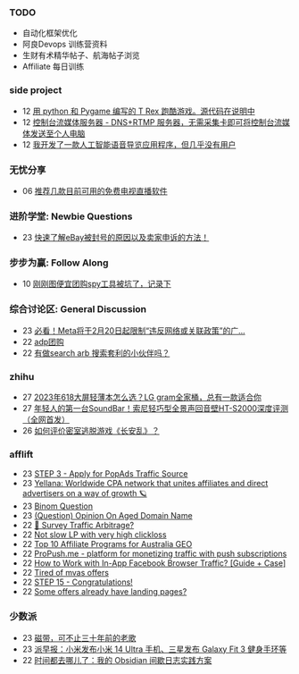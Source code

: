 ### TODO
-  自动化框架优化
-  阿良Devops 训练营资料
-  生财有术精华帖子、航海帖子浏览
-  Affiliate 每日训练

### side project
<!-- sideproject:START -->
-  12 [用 python 和 Pygame 编写的 T Rex 跑酷游戏。源代码在说明中](https://www.youtube.com/watch?v=pZySIXSelCA)
-  12 [控制台流媒体服务器 - DNS+RTMP 服务器，无需采集卡即可将控制台流媒体发送至个人电脑](https://github.com/Aioros/console-streaming-server)
-  12 [我开发了一款人工智能语音导览应用程序，但几乎没有用户](https://www.reddit.com/r/SideProject/comments/18gpp0e/ive_built_an_ai_audio_tour_app_but_have_almost_no/)<!-- sideproject:END -->


### 无忧分享
<!-- ruyo:START -->
-  06 [推荐几款目前可用的免费电视直播软件](https://51.ruyo.net/18608.html)<!-- ruyo:END -->

### 进阶学堂: Newbie Questions
<!-- advertcn1:START -->
-  23 [快速了解eBay被封号的原因以及卖家申诉的方法！](https://www.advertcn.com/thread-114089-1-1.html)<!-- advertcn1:END -->

### 步步为赢: Follow Along
<!-- advertcn2:START -->
-  10 [刚刚图便宜团购spy工具被坑了，记录下](https://www.advertcn.com/thread-113954-1-1.html)<!-- advertcn2:END -->

### 综合讨论区: General Discussion
<!-- advertcn3:START -->
-  23 [必看！Meta将于2月20日起限制“违反网络或关联政策”的广...](https://www.advertcn.com/thread-114085-1-1.html)
-  22 [adp团购](https://www.advertcn.com/thread-114078-1-1.html)
-  22 [有做search arb 搜索套利的小伙伴吗？](https://www.advertcn.com/thread-114076-1-1.html)<!-- advertcn3:END -->


### zhihu
<!-- zhihu:START -->
-  27 [2023年618大屏轻薄本怎么选？LG gram全家桶，总有一款适合你](http://zhuanlan.zhihu.com/p/632641888?utm_campaign=rss&utm_medium=rss&utm_source=rss&utm_content=title)
-  27 [年轻人的第一台SoundBar！索尼轻巧型全景声回音壁HT-S2000深度评测（全网首发）](http://zhuanlan.zhihu.com/p/630990296?utm_campaign=rss&utm_medium=rss&utm_source=rss&utm_content=title)
-  26 [如何评价密室逃脱游戏《长安乱》？](http://www.zhihu.com/question/563950552/answer/3045961312?utm_campaign=rss&utm_medium=rss&utm_source=rss&utm_content=title)<!-- zhihu:END -->

### afflift
<!-- afflift:START -->
-  23 [STEP 3 - Apply for PopAds Traffic Source](https://afflift.com/f/threads/step-3-apply-for-popads-traffic-source.12313/)
-  23 [Yellana: Worldwide CPA network that unites affiliates and direct advertisers on a way of growth 🪐](https://afflift.com/f/threads/yellana-worldwide-cpa-network-that-unites-affiliates-and-direct-advertisers-on-a-way-of-growth-%F0%9F%AA%90.10512/)
-  23 [Binom Question](https://afflift.com/f/threads/binom-question.12623/)
-  23 [&lpar;Question&rpar; Opinion On Aged Domain Name](https://afflift.com/f/threads/question-opinion-on-aged-domain-name.12634/)
-  22 [🚦 Survey Traffic Arbitrage?](https://afflift.com/f/threads/%F0%9F%9A%A6-survey-traffic-arbitrage.12508/)
-  22 [Not slow LP with very high clickloss](https://afflift.com/f/threads/not-slow-lp-with-very-high-clickloss.10570/)
-  22 [Top 10 Affiliate Programs for Australia GEO](https://afflift.com/f/threads/top-10-affiliate-programs-for-australia-geo.12693/)
-  22 [ProPush.me - platform for monetizing traffic with push subscriptions](https://afflift.com/f/threads/propush-me-platform-for-monetizing-traffic-with-push-subscriptions.2352/)
-  22 [How to Work with In-App Facebook Browser Traffic? [Guide + Case]](https://afflift.com/f/threads/how-to-work-with-in-app-facebook-browser-traffic-guide-case.12692/)
-  22 [Tired of mvas offers](https://afflift.com/f/threads/tired-of-mvas-offers.12622/)
-  22 [STEP 15 - Congratulations!](https://afflift.com/f/threads/step-15-congratulations.12326/)
-  22 [Some offers already have landing pages?](https://afflift.com/f/threads/some-offers-already-have-landing-pages.12690/)<!-- afflift:END -->

### 少数派
<!-- sspai:START -->
-  23 [磁带，可不止三十年前的老歌](https://sspai.com/post/86559)
-  23 [派早报：小米发布小米 14 Ultra 手机、三星发布 Galaxy Fit 3 健身手环等](https://sspai.com/post/86608)
-  22 [时间都去哪儿了：我的 Obsidian 间歇日志实践方案](https://sspai.com/post/86518)<!-- sspai:END -->
